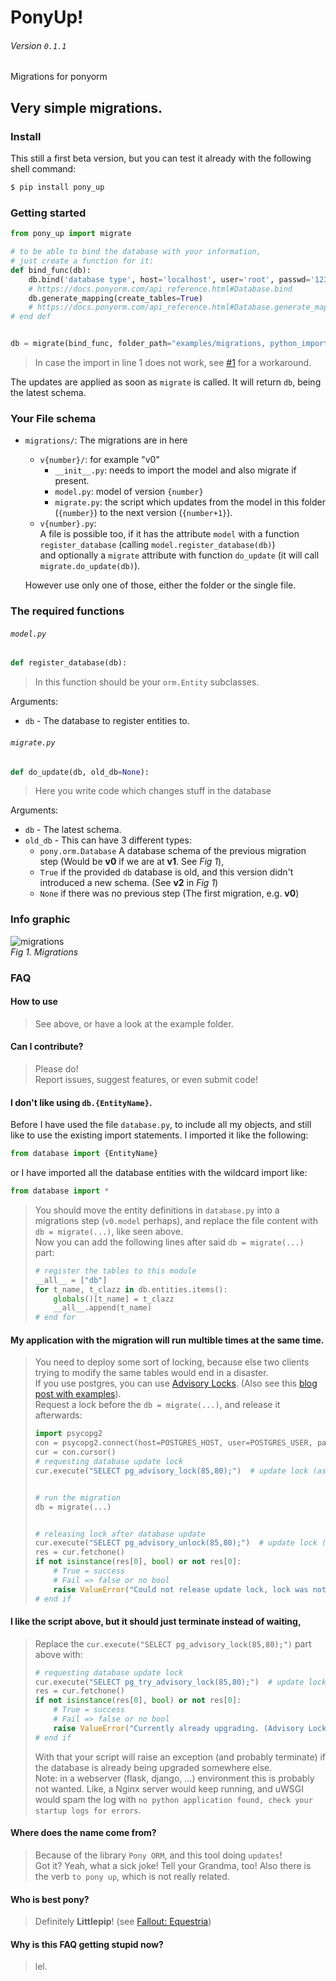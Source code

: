 # PonyUp!
###### Version `0.1.1`
Migrations for ponyorm

## Very simple migrations.

### Install

This still a first beta version, but you can test it already with the following shell command:
```sh
$ pip install pony_up
```

### Getting started

```python
from pony_up import migrate

# to be able to bind the database with your information,
# just create a function for it:
def bind_func(db):
    db.bind('database type', host='localhost', user='root', passwd='1234secure', db='test1')
    # https://docs.ponyorm.com/api_reference.html#Database.bind
    db.generate_mapping(create_tables=True)
    # https://docs.ponyorm.com/api_reference.html#Database.generate_mapping
# end def


db = migrate(bind_func, folder_path="examples/migrations, python_import="examples.migrations")
```
> In case the import in line 1 does not work, see [#1](https://github.com/luckydonald/pony_up/issues/1#issuecomment-448175018) for a workaround.

The updates are applied as soon as `migrate` is called. It will return `db`, being the latest schema.

### Your File schema
- `migrations/`: The migrations are in here
    - `v{number}/`: for example "v0"
        - `__init__.py`: needs to import the model and also migrate if present.
        - `model.py`: model of version `{number}`
        - `migrate.py`: the script which updates from the model in this folder (`{number}`) to the next version (`{number+1}`).
    - `v{number}.py`:    
        A file is possible too, if it has the attribute `model` with a function `register_database` (calling `model.register_database(db)`)    
        and optionally a `migrate` attribute with function `do_update` (it will call `migrate.do_update(db)`).
        
    However use only one of those, either the folder or the single file.

### The required functions

###### `model.py`

```python
def register_database(db):
```         
> In this function should be your `orm.Entity` subclasses.

Arguments:
- `db` - The database to register entities to.

###### `migrate.py`

```python
def do_update(db, old_db=None):
```
> Here you write code which changes stuff in the database
 
Arguments:
- `db` - The latest schema. 
- `old_db` - This can have 3 different types:   
    - `pony.orm.Database` A database schema of the previous migration step (Would be **v0** if we are at **v1**. See _Fig 1_),    
    - `True` if the provided `db` database is old, and this version didn't introduced a new schema. (See **v2** in _Fig 1_)    
    - `None` if there was no previous step (The first migration, e.g. **v0**)    



### Info graphic
![migrations](https://cloud.githubusercontent.com/assets/2737108/25397889/3a75eca2-29ea-11e7-9527-0bb3cc1412ef.png)    
_Fig 1. Migrations_

### FAQ
#### How to use
> See above, or have a look at the example folder.

#### Can I contribute?
> Please do!    
> Report issues, suggest features, or even submit code!

#### I don't like using `db.{EntityName}`.
Before I have used the file `database.py`, to include all my objects,
and still like to use the existing import statements. I imported it like the following:
```python
from database import {EntityName}
```
or I have imported all the database entities with the wildcard import like:
```python
from database import *
```

> You should move the entity definitions in `database.py` into a migrations step (`v0.model` perhaps),
> and replace the file content with `db = migrate(...)`, like seen above.    
> Now you can add the following lines after said `db = migrate(...)` part:    
> ```python
> # register the tables to this module
> __all__ = ["db"]
> for t_name, t_clazz in db.entities.items():
>     globals()[t_name] = t_clazz
>     __all__.append(t_name)
> # end for
> ```

#### My application with the migration will run multible times at the same time.
> You need to deploy some sort of locking, because else two clients trying to modify the same tables would end in a disaster.    
> If you use postgres, you can use [Advisory Locks](https://www.postgresql.org/docs/9.1/static/explicit-locking.html#ADVISORY-LOCKS). (Also see this [blog post with examples](https://hashrocket.com/blog/posts/advisory-locks-in-postgres)).    
> Request a lock before the `db = migrate(...)`, and release it afterwards:
> ```python
> import psycopg2
> con = psycopg2.connect(host=POSTGRES_HOST, user=POSTGRES_USER, password=POSTGRES_PASSWORD, database=POSTGRES_DB)
> cur = con.cursor()
> # requesting database update lock
> cur.execute("SELECT pg_advisory_lock(85,80);")  # update lock (ascii: 85,80 = UP)
> 
>
> # run the migration
> db = migrate(...)
> 
> 
> # releasing lock after database update
> cur.execute("SELECT pg_advisory_unlock(85,80);")  # update lock (ascii: 85,80 = UP)
> res = cur.fetchone()
> if not isinstance(res[0], bool) or not res[0]:
>     # True = success
>     # Fail => false or no bool
>     raise ValueError("Could not release update lock, lock was not held (Advisory Lock 85,80)")
> # end if
> ```
  
#### I like the script above, but it should just terminate instead of waiting,

> Replace the `cur.execute("SELECT pg_advisory_lock(85,80);")` part above with: 
> ```python
> # requesting database update lock
> cur.execute("SELECT pg_try_advisory_lock(85,80);")  # update lock (ascii: 85,80 = UP)
> res = cur.fetchone()
> if not isinstance(res[0], bool) or not res[0]:
>     # True = success
>     # Fail => false or no bool
>     raise ValueError("Currently already upgrading. (Advisory Lock 85,80)")
> # end if
> ```
> With that your script will raise an exception (and probably terminate) if the database is already being upgraded somewhere else.    
> Note: in a webserver (flask, django, ...) environment this is probably not wanted.
> Like, a Nginx server would keep running, and uWSGI would spam the log with `no python application found, check your startup logs for errors`.

#### Where does the name come from?
> Because of the library `Pony ORM`, and this tool doing `updates`!    
> Got it? Yeah, what a sick joke! Tell your Grandma, too!
> Also there is the verb `to pony up`, which is not really related.

#### Who is best pony?
> Definitely **Littlepip**! (see [Fallout: Equestria](http://falloutequestria.wikia.com/wiki/Fallout:_Equestria))

#### Why is this FAQ getting stupid now?
> lel.
